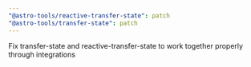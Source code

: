 ```yaml
---
"@astro-tools/reactive-transfer-state": patch
"@astro-tools/transfer-state": patch
---
```


Fix transfer-state and reactive-transfer-state to work together properly through integrations
